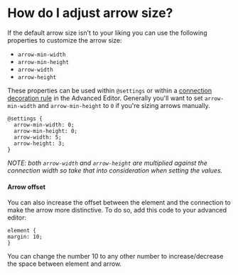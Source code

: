 # How do I adjust arrow size?

If the default arrow size isn't to your liking you can use the following properties to
customize the arrow size:

- `arrow-min-width`
- `arrow-min-height`
- `arrow-width`
- `arrow-height`

These properties can be used within `@settings` or within a [connection decoration rule](/guides/decorate.md#decorate-in-the-advanced-editor) in the Advanced Editor.
Generally you'll want to set `arrow-min-width` and `arrow-min-height` to `0` if you're
sizing arrows manually.

```
@settings {
  arrow-min-width: 0;
  arrow-min-height: 0;
  arrow-width: 5;
  arrow-height: 3;
}
```

_NOTE: both `arrow-width` and `arrow-height` are multiplied against the connection width so take that
into consideration when setting the values._

#### Arrow offset

You can also increase the offset between the element and the connection to make the arrow more distinctive. 
To do so, add this code to your advanced editor: 

```
element {
margin: 10;
}
```

You can change the number 10 to any other number to increase/decrease the space between element and arrow.

